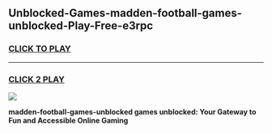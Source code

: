
## Unblocked-Games-madden-football-games-unblocked-Play-Free-e3rpc
<h3>
<a href="https://premium76.site?title=madden-football-games-unblocked&ref=10A">CLICK TO PLAY</a></h3>
<hr>

<h3>
<a href="https://premium76.site?title=madden-football-games-unblocked&ref=10A">CLICK 2 PLAY</a>
  
</h3>

<a href="https://premium76.site?title=madden-football-games-unblocked&ref=10A"><img src="https://clearcache.store/games.png"></a>


**madden-football-games-unblocked games unblocked: Your Gateway to Fun and Accessible Online Gaming**
